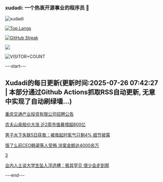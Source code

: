 ### xudadi: 一个热衷开源事业的程序员 👋

![xudadi](https://github-readme-stats-git-masterorgs-github-readme-stats-team.vercel.app/api?username=xudadi)

[![Top Langs](https://github-readme-stats.vercel.app/api/top-langs/?username=xudadi)](https://github.com/anuraghazra/github-readme-stats)

[![GitHub Streak](https://streak-stats.demolab.com?user=xudadi&locale=zh_Hans)](https://git.io/streak-stats)

![](https://raw.githubusercontent.com/xudadi/xudadi/main/assets/github-contribution-grid-snake.svg)

![VISITOR+COUNT](https://komarev.com/ghpvc/?username=xudadi&label=VISITOR+COUNT)


---start---

## Xudadi的每日更新(更新时间:2025-07-26 07:42:27 | 本部分通过Github Actions抓取RSS自动更新, 无意中实现了自动刷绿墙...)

[重庆交通产业投资有限公司招聘公告](https://www.gongkaoleida.com/article/2532810)

[农夫山泉股价大涨 近2周市值暴增超800亿](https://m.163.com/news/article/K5ANPQRC0512B07B.html)

[男子水下失联5日获救：被救起时氧气只剩4% 细节披露](https://m.163.com/news/article/K5AKQPRI0534P59R.html)

[饿了么前CEO韩鎏等人受贿 涉案金额达4000余万](https://m.163.com/news/article/K5AH62Q6051492T3.html)

[3](https://m.163.com/touch/news/sub/domestic)

[业内人士谈大学生坠入浮选槽：极其罕见 很少会走到那](https://m.163.com/news/article/K5A95FSI05129QAF.html)

---end---
